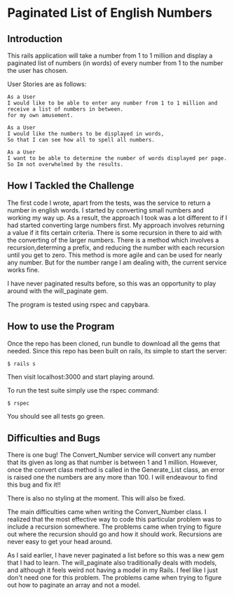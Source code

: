 Paginated List of English Numbers
=================


Introduction
---------
This rails application will take a number from 1 to 1 million and display a
paginated list of numbers (in words) of every number from 1 to the number the user
has chosen.

User Stories are as follows:

```
As a User
I would like to be able to enter any number from 1 to 1 million and receive a list of numbers in between.
for my own amusement.

As a User
I would like the numbers to be displayed in words,
So that I can see how all to spell all numbers.

As a User
I want to be able to determine the number of words displayed per page.
So Im not overwhelmed by the results.
```


How I Tackled the Challenge
-------
The first code I wrote, apart from the tests, was the service to return a number
in english words. I started by converting small numbers and working my way up. As a
result, the approach I took was a lot different to if I had started converting large numbers first.
My approach involves returning a value if it fits certain criteria. There is some recursion in there
to aid with the converting of the larger numbers. There is a method which involves a recursion,determing
a prefix, and reducing the number with each recursion until you get to zero. This method is more
agile and can be used for nearly any number. But for the number range I am dealing with, the current service
works fine.

I have never paginated results before, so this was an opportunity to play around with
the will_paginate gem.

The program is tested using rspec and capybara.

How to use the Program
-----

Once the repo has been cloned, run bundle to download all the gems that needed.
Since this repo has been built on rails, its simple to start the server:

```
$ rails s
```

Then visit localhost:3000 and start playing around.

To run the test suite simply use the rspec command:

```
$ rspec

```

You should see all tests go green.


Difficulties and Bugs
-----

There is one bug! The Convert_Number service will convert any number that its given
as long as that number is between 1 and 1 million. However, once the convert class method is called
in the Generate_List class, an error is raised one the numbers are any more than 100.
I will endeavour to find this bug and fix it!!

There is also no styling at the moment. This will also be fixed.

The main difficulties came when writing the Convert_Number class. I realized that the most
effective way to code this particular problem was to include a recursion somewhere. The problems came when
trying to figure out where the recursion should go and how it should work. Recursions are never easy to get
your head around.

As I said earlier, I have never paginated a list before so this was a new gem that
I had to learn. The will_paginate also traditionally deals with models, and although
it feels weird not having a model in my Rails. I feel like I just don't need one for this problem.
The problems came when trying to figure out how to paginate an array and not a model. 
